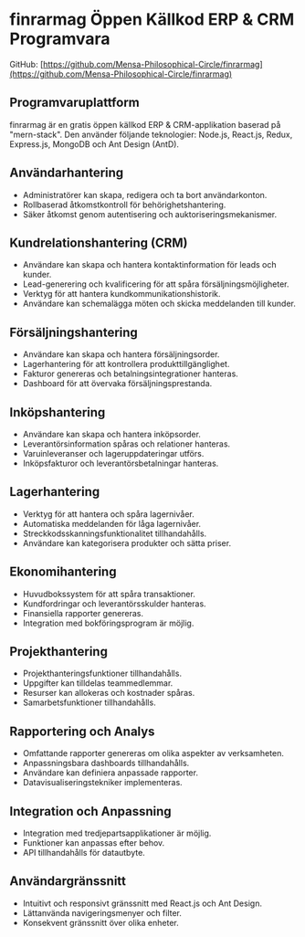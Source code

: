 # finrarmag Öppen Källkod ERP & CRM Programvara

GitHub: [https://github.com/Mensa-Philosophical-Circle/finrarmag](https://github.com/Mensa-Philosophical-Circle/finrarmag)

## Programvaruplattform

finrarmag är en gratis öppen källkod ERP & CRM-applikation baserad på "mern-stack". Den använder följande teknologier: Node.js, React.js, Redux, Express.js, MongoDB och Ant Design (AntD).

## Användarhantering

- Administratörer kan skapa, redigera och ta bort användarkonton.
- Rollbaserad åtkomstkontroll för behörighetshantering.
- Säker åtkomst genom autentisering och auktoriseringsmekanismer.

## Kundrelationshantering (CRM)

- Användare kan skapa och hantera kontaktinformation för leads och kunder.
- Lead-generering och kvalificering för att spåra försäljningsmöjligheter.
- Verktyg för att hantera kundkommunikationshistorik.
- Användare kan schemalägga möten och skicka meddelanden till kunder.

## Försäljningshantering

- Användare kan skapa och hantera försäljningsorder.
- Lagerhantering för att kontrollera produkttillgänglighet.
- Fakturor genereras och betalningsintegrationer hanteras.
- Dashboard för att övervaka försäljningsprestanda.

## Inköpshantering

- Användare kan skapa och hantera inköpsorder.
- Leverantörsinformation spåras och relationer hanteras.
- Varuinleveranser och lageruppdateringar utförs.
- Inköpsfakturor och leverantörsbetalningar hanteras.

## Lagerhantering

- Verktyg för att hantera och spåra lagernivåer.
- Automatiska meddelanden för låga lagernivåer.
- Streckkodsskanningsfunktionalitet tillhandahålls.
- Användare kan kategorisera produkter och sätta priser.

## Ekonomihantering

- Huvudbokssystem för att spåra transaktioner.
- Kundfordringar och leverantörsskulder hanteras.
- Finansiella rapporter genereras.
- Integration med bokföringsprogram är möjlig.

## Projekthantering

- Projekthanteringsfunktioner tillhandahålls.
- Uppgifter kan tilldelas teammedlemmar.
- Resurser kan allokeras och kostnader spåras.
- Samarbetsfunktioner tillhandahålls.

## Rapportering och Analys

- Omfattande rapporter genereras om olika aspekter av verksamheten.
- Anpassningsbara dashboards tillhandahålls.
- Användare kan definiera anpassade rapporter.
- Datavisualiseringstekniker implementeras.

## Integration och Anpassning

- Integration med tredjepartsapplikationer är möjlig.
- Funktioner kan anpassas efter behov.
- API tillhandahålls för datautbyte.

## Användargränssnitt

- Intuitivt och responsivt gränssnitt med React.js och Ant Design.
- Lättanvända navigeringsmenyer och filter.
- Konsekvent gränssnitt över olika enheter.
